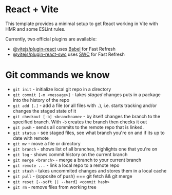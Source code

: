 # React + Vite

This template provides a minimal setup to get React working in Vite with HMR and some ESLint rules.

Currently, two official plugins are available:

- [@vitejs/plugin-react](https://github.com/vitejs/vite-plugin-react/blob/main/packages/plugin-react/README.md) uses [Babel](https://babeljs.io/) for Fast Refresh
- [@vitejs/plugin-react-swc](https://github.com/vitejs/vite-plugin-react-swc) uses [SWC](https://swc.rs/) for Fast Refresh

# Git commands we know

- `git init` - initialize local git repo in a directory
- `git commit [-m <message>]` - takes _staged_ changes puts in a package into the history of the repo
- `git add [.]` - add a file (or all files with `.`), i.e. starts tracking and/or changes the staged state of it
- `git checkout [-b] <branchname>` - by itself changes the branch to the specified branch. With `-b` creates the branch then checks it out
- `git push` - sends all commits to the remote repo that is linked.
- `git status` - see staged files, see what branch you're on and if its up to date with remote
- `git mv` - move a file or directory
- `git branch` - shows list of all branches, highlights one that you're on
- `git log` - shows commit history on the current branch
- `git merge <branch>` - merge a branch to your current branch
- `git remote ...` - link a local repo to a remote repo
- `git stash` - takes uncommited changes and stores them in a local cache
- `git pull` - (opposite of push) === git fetch && git merge
- `git reset [--soft || --hard] <commit hash>`
- `git rm` - remove files from working tree
